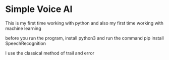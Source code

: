 # Simple Voice AI

This is my first time working with python and also my first time working with machine learning

before you run the program, install python3 and run the command pip install SpeechRecognition

I use the classical method of trail and error
